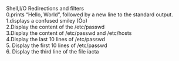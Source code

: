 Shell,I/O Redirections and filters <br> 0.prints “Hello, World”, followed by a new line to the standard output. <br> 1.displays a confused smiley (Ôo) <br>  2.Display the content of the /etc/passwd <br> 3.Display the content of /etc/passwd and /etc/hosts <br> 4.Display the last 10 lines of /etc/passwd <br> 5. Display the first 10 lines of /etc/passwd<br> 6. Display the third line of the file  iacta
